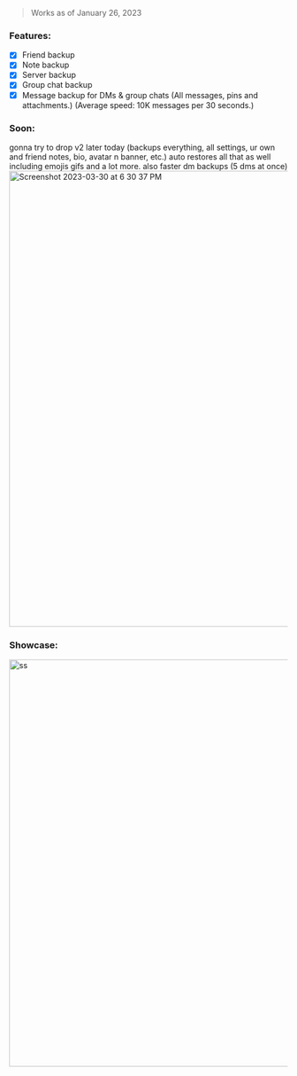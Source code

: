 > Works as of January 26, 2023

### Features:
- [x] Friend backup
- [x] Note backup
- [x] Server backup
- [x] Group chat backup
- [x] Message backup for DMs & group chats (All messages, pins and attachments.) (Average speed: 10K messages per 30 seconds.)

### Soon:
gonna try to drop v2 later today (backups everything, all settings, ur own and friend notes, bio, avatar n banner, etc.) auto restores all that as well including emojis gifs and a lot more. also faster dm backups (5 dms at once)
<img width="823" alt="Screenshot 2023-03-30 at 6 30 37 PM" src="https://user-images.githubusercontent.com/109295864/228887450-15648755-e21b-4148-87c5-7655d0f9d74e.png">


### Showcase:
<img width="735" alt="ss" src="https://user-images.githubusercontent.com/109295864/218268409-1eb70e7b-ef99-4e93-b1d1-1d5118474b32.png">

